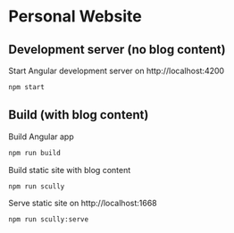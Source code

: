 # Personal Website

## Development server (no blog content)

Start Angular development server on http://localhost:4200

```sh
npm start
```

## Build (with blog content)

Build Angular app

```sh
npm run build
```

Build static site with blog content

```sh
npm run scully
```

Serve static site on http://localhost:1668

```sh
npm run scully:serve
```
